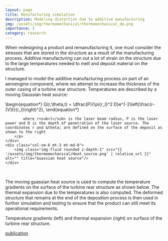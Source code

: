 ```yaml
---
layout: page
title: Manufacturing simulation
description: Modeling distortion due to additive manufacturing
img: /assets/img/thermomechanical/thermomechanical_dp.png
importance: 3
category: research
---
```


When redesigning a product and remanufacturing it, one must consider the stresses that are stored in the structure as a result of the manufacturing process. Additive manufacturing can out a lot of strain on the structure due to the large temperatures needed to melt and deposit material on the structure.

I managed to model the additive manufacturing process on part of an aeroengine component, where we attempt to increase the thickness of the outer casing of a turbine rear structure.
Temperatures are described by a moving Gaussian heat source:

<div class="row justify-content-sm-center">
    <div class="col-sm-6 mt-3 mt-md-0">
        <p>
            \begin{equation*}
            Q(r,\theta,t) = \dfrac{P}{\pi{r_l}^2 D}e^{-2\left(\frac{r-{V}t}{r_l}\right)^2},
            \end{equation*}

            where r<sub>l</sub> is the laser beam radius, P is the laser power and D is the depth of penetration of the laser source. The coordinates r and &theta; are defined on the surface of the deposit as shown to the right
        </p>
    </div>
    <div class="col-sm-6 mt-3 mt-md-0">
        <img class="img-fluid rounded z-depth-1" src="{{ '/assets/img/thermomechanical/Heat_source.png' | relative_url }}" alt="" title="Guassian heat source"/>
    </div>
</div>
&nbsp;&nbsp;
<p>The moving guassian heat source is used to compute the temperature gradients on the surface of the turbine rear structure as shown below. The thermal expansion due to the temperatures is also computed. The deformed structure that remains at the end of the deposition process is then used in further simulation and testing to ensure that the product can still meet its operational requirements.</p>

<div class="row justify-content-sm-center">
    <div class="col-sm-6 mt-3 mt-md-0">
        <img class="img-fluid rounded z-depth-1" src="{{ '/assets/img/thermomechanical/temperature.gif' | relative_url }}" alt="" title="temperature"/>
    </div>
    <div class="col-sm-6 mt-3 mt-md-0">
        <img class="img-fluid rounded z-depth-1" src="{{ '/assets/img/thermomechanical/deformation.gif' | relative_url }}" alt="" title="displacement"/>
    </div>
</div>
<div class="caption">
    Temperature gradients (left) and thermal expansion (right) on surface of the turbine rear structure.
</div>

<a href="https://www.designsociety.org/publication/40873/Integrating+additive+manufacturing+and+repair+strategies+of+aeroengine+components+in+the+computational+multi-disciplinary+engineering+design+process" target="_blank"><i class="fas fa-book"></i> publication</a>&nbsp;&nbsp;
